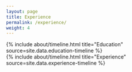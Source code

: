```yaml
---
layout: page
title: Experience
permalink: /experience/
weight: 4
---
```


<div class="row">
{% include about/timeline.html title="Education" source=site.data.education-timeline %}
</div>
<div class="row">
{% include about/timeline.html title="Experience" source=site.data.experience-timeline %}
</div>
